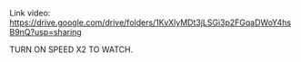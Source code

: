 Link video:
https://drive.google.com/drive/folders/1KvXlyMDt3jLSGi3p2FGqaDWoY4hsB9nQ?usp=sharing

TURN ON SPEED X2 TO WATCH.
